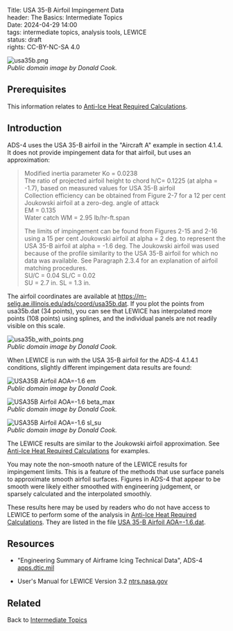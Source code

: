Title: USA 35-B Airfoil Impingement Data       
header: The Basics: Intermediate Topics  
Date: 2024-04-29 14:00  
tags: intermediate topics, analysis tools, LEWICE   
status: draft  
rights: CC-BY-NC-SA 4.0  

![usa35b.png](/images%2FIntermediate%2Fusa35b.png)  
_Public domain image by Donald Cook._  

## Prerequisites  

This information relates to [Anti-Ice Heat Required Calculations]({filename}intermediate_anti_ice_heat_required.md).  

## Introduction  

ADS-4 uses the USA 35-B airfoil in the "Aircraft A" example in section 4.1.4. 
It does not provide impingement data for that airfoil, 
but uses an approximation:  

> Modified inertia parameter Ko = 0.0238  
> The ratio of projected airfoil height to chord h/C= 0.1225 (at alpha = -1.7), based on measured values for USA 35-B airfoil  
> Collection efficiency can be obtained from Figure 2-7 for a 12 per cent
> Joukowski airfoil at a zero-deg. angle of attack  
> EM = 0.135  
> Water catch WM = 2.95 lb/hr-ft.span  
>
>The limits of impingement can be found from Figures 2-15 and 2-16 using
> a 15 per cent Joukowski airfoil at alpha = 2 deg. to represent the USA 35-B airfoil
> at alpha = -1.6 deg.
> The Joukowski airfoil was used because of the profile similarity to the USA 35-B airfoil
> for which no data was available.
> See Paragraph 2.3.4 for an explanation of airfoil matching procedures.  
> SU/C = 0.04 SL/C = 0.02  
> SU = 2.7 in. SL = 1.3 in.  

The airfoil coordinates are available at https://m-selig.ae.illinois.edu/ads/coord/usa35b.dat. 
If you plot the points from usa35b.dat (34 points), 
you can see that LEWICE has interpolated more points (108 points) using splines, 
and the individual panels are not readily visible on this scale.  

![usa35b_with_points.png](/images%2FIntermediate%2Fusa35b_with_points.png)  
_Public domain image by Donald Cook._  

When LEWICE is run with the USA 35-B airfoil for the ADS-4 4.1.4.1 conditions, 
slightly different impingement data results are found:  

![USA35B Airfoil AOA=-1.6 em](/images%2FIntermediate%2FUSA35B%20Airfoil%20AOA%3D-1.6%20em.png)  
_Public domain image by Donald Cook._  

![USA35B Airfoil AOA=-1.6 beta_max](/images%2FIntermediate%2FUSA35B%20Airfoil%20AOA%3D-1.6%20beta_max.png)  
_Public domain image by Donald Cook._  

![USA35B Airfoil AOA=-1.6 sl_su](/images%2FIntermediate%2FUSA35B%20Airfoil%20AOA%3D-1.6%20sl_su.png)  
_Public domain image by Donald Cook._  

The LEWICE results are similar to the Joukowski airfoil approximation.
See [Anti-Ice Heat Required Calculations]({filename}intermediate_anti_ice_heat_required.md#lewice-imingement) 
for examples. 

You may note the non-smooth nature of the LEWICE results for impingement limits. 
This is a feature of the methods that use surface panels to approximate smooth airfoil surfaces. 
Figures in ADS-4 that appear to be smooth were likely either smoothed with engineering judgement, 
or sparsely calculated and the interpolated smoothly.  

These results here may be used by readers who do not have access to LEWICE to perform some of the analysis in 
[Anti-Ice Heat Required Calculations]({filename}intermediate_anti_ice_heat_required.md). 
They are listed in the file 
[USA 35-B Airfoil AOA=-1.6.dat](/images%2FIntermediate%2FUSA%2035-B%20Airfoil%20AOA%3D-1.6.dat).  

## Resources  

- "Engineering Summary of Airframe Icing Technical Data", ADS-4 [apps.dtic.mil](https://apps.dtic.mil/sti/citations/AD0608865)  

- User's Manual for LEWICE Version 3.2 [ntrs.nasa.gov](https://ntrs.nasa.gov/citations/20080048307)  

## Related  

Back to [Intermediate Topics]({filename}intermediate.md#intermediate-topics)  
